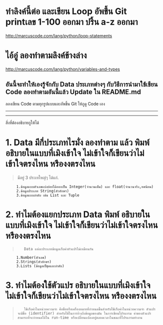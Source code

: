 
#  ทำลิงค์นี้ต่อ และเขียน Loop อัพขึ้น Git printเลข 1-100 ออกมา ปริ้น a-z ออกมา
http://marcuscode.com/lang/python/loop-statements

#  ไอ้อู๋ ลองทำตามลิงค์ข้างล่าง
http://marcuscode.com/lang/python/variables-and-types
## อันนี้จะทำให้เองรู้จักกับ Data ประเภทต่างๆ กับวิธีการนำมาใช้เขียน Code ลองทำตามอันนี้แล้ว Update ใน README.md

ลองเขียน Code ตามทุกรูปแบบและอัพขึ้น Git ให้กูดู Code เอง

-------------------------------
-------------------------------
สิ่งที่ต้องอธิบายกูให้ได้
# 1. Data มีกี่ประเภทไรมั่ง ลองทำตาม แล้ว พิมพ์ อธิบายในแบบที่เมิงเข้าใจ ไม่เข้าใจก็เขียนว่าไม่เข้าใจตรงไหน หรืองงตรงไหน
>   มีอยู่ 3 ประเทใหญ่ๆ ได้แก่.

         1.ข้อมูลแบบตัวเลขแบ่งย่อยได้ออกเป็น Integer(จำนวนเต็ม) และ float(จำนวนจริง,ทศนิยม)
         2.ข้อมูลประเภท String(ตัวอักษร)
         3.ข้อมูลแบบลำดับ เช่น List และ Tuple
# 2. ทำไมต้องแยกประเภท Data พิมพ์ อธิบายในแบบที่เมิงเข้าใจ ไม่เข้าใจก็เขียนว่าไม่เข้าใจตรงไหน หรืองงตรงไหน
>        Data แต่ละประเภทข้อมูลเก็บค่าตัวแปรไม่เหมือนกัน
         1.Number(ตัวเลข)
         2.Strings(ตัวอักษร)
         3.Lists (ข้อมูลเป็ชุดและลำดับ)

# 3. ทำไมต้องใช้ตัวแปร อธิบายในแบบที่เมิงเข้าใจ ไม่เข้าใจก็เขียนว่าไม่เข้าใจตรงไหน หรืองงตรงไหน
>        ใช้เก็บค่าในหน่วยความจำ คือชื่อหรือเครื่องหมายที่กำหนดขึ้นสำหรับใช้เก็บค่าในหน่วยความจำ ตัวแปรจะมีชื่อ (identifier) สำหรับใช้ในการอ้างถึงข้อมูลของมัน ในการเขียนโปรแกรม ค่าของตัวแปรสามารถที่จะกำหนดได้ใน run-time หรือเปลี่ยนแปลงอยู่ตลอดเวลาในขณะที่โปรแกรมทำงาน






